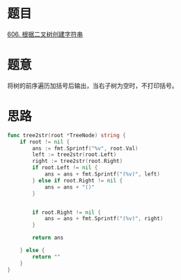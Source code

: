 # 题目
[606. 根据二叉树创建字符串](https://leetcode-cn.com/problems/construct-string-from-binary-tree/)

# 题意

将树的前序遍历加括号后输出，当右子树为空时，不打印括号。


# 思路

```go
func tree2str(root *TreeNode) string {
    if root != nil {
        ans := fmt.Sprintf("%v", root.Val)
        left := tree2str(root.Left)
        right := tree2str(root.Right)
        if root.Left != nil {
            ans = ans + fmt.Sprintf("(%v)", left)
        } else if root.Right != nil {
            ans = ans + "()"
        }


        if root.Right != nil {
            ans = ans + fmt.Sprintf("(%v)", right)
        }

        return ans 

    } else {
        return ""
    }
}
```
